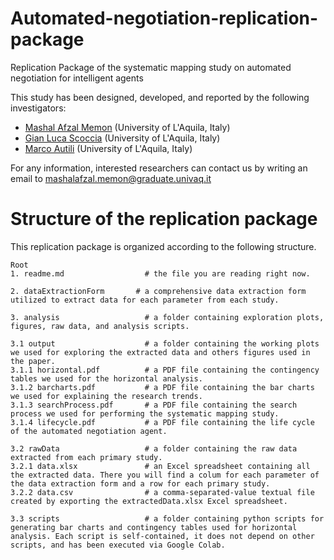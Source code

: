 # Automated-negotiation-replication-package
Replication Package of the systematic mapping study on automated negotiation for intelligent agents

This study has been designed, developed, and reported by the following investigators:

- [Mashal Afzal Memon](https://scholar.google.com/citations?user=Mnu_k-8AAAAJ&hl=en) (University of L'Aquila, Italy)
- [Gian Luca Scoccia](https://scholar.google.com/citations?user=y8EX4DAAAAAJ&hl=en) (University of L'Aquila, Italy)
- [Marco Autili](https://scholar.google.com/citations?user=s8F7eWIAAAAJ&hl=en&oi=ao) (University of L'Aquila, Italy)

For any information, interested researchers can contact us by writing an email to [mashalafzal.memon@graduate.univaq.it](mailto:mashalafzal.memon@graduate.univaq.it)

# Structure of the replication package
This replication package is organized according to the following structure.

```
Root
1. readme.md                  # the file you are reading right now.

2. dataExtractionForm       # a comprehensive data extraction form utilized to extract data for each parameter from each study.

3. analysis                   # a folder containing exploration plots, figures, raw data, and analysis scripts.

3.1 output                    # a folder containing the working plots we used for exploring the extracted data and others figures used in the paper.
3.1.1 horizontal.pdf          # a PDF file containing the contingency tables we used for the horizontal analysis.
3.1.2 barcharts.pdf           # a PDF file containing the bar charts we used for explaining the research trends.
3.1.3 searchProcess.pdf       # a PDF file containing the search process we used for performing the systematic mapping study.
3.1.4 lifecycle.pdf           # a PDF file containing the life cycle of the automated negotiation agent.

3.2 rawData                   # a folder containing the raw data extracted from each primary study.
3.2.1 data.xlsx               # an Excel spreadsheet containing all the extracted data. There you will find a colum for each parameter of the data extraction form and a row for each primary study.
3.2.2 data.csv                # a comma-separated-value textual file created by exporting the extractedData.xlsx Excel spreadsheet.

3.3 scripts                   # a folder containing python scripts for generating bar charts and contingency tables used for horizontal analysis. Each script is self-contained, it does not depend on other scripts, and has been executed via Google Colab.
```
 
